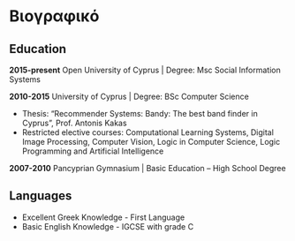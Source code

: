 # Βιογραφικό

## Education

**2015-present** Open University of Cyprus | Degree: Msc Social Information Systems

**2010-2015** University of Cyprus | Degree: BSc Computer Science 
*	Thesis: “Recommender Systems: Bandy: The best band finder in Cyprus”, Prof. Antonis Kakas
*	Restricted elective courses: Computational Learning Systems, Digital Image Processing, Computer Vision, Logic in Computer Science, Logic Programming and Artificial Intelligence

**2007-2010** Pancyprian Gymnasium | Basic Education – High School Degree

## Languages

*	 Excellent Greek Knowledge - First Language
*	 Basic English Knowledge - IGCSE with grade C
